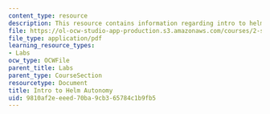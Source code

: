 ```yaml
---
content_type: resource
description: This resource contains information regarding intro to helm autonomy.
file: https://ol-ocw-studio-app-production.s3.amazonaws.com/courses/2-s998-marine-autonomy-sensing-and-communications-spring-2012/9810af2eeeed70ba9cb365784c1b9fb5_MIT2_S998S12_Lab06.pdf
file_type: application/pdf
learning_resource_types:
- Labs
ocw_type: OCWFile
parent_title: Labs
parent_type: CourseSection
resourcetype: Document
title: Intro to Helm Autonomy
uid: 9810af2e-eeed-70ba-9cb3-65784c1b9fb5
---
```

